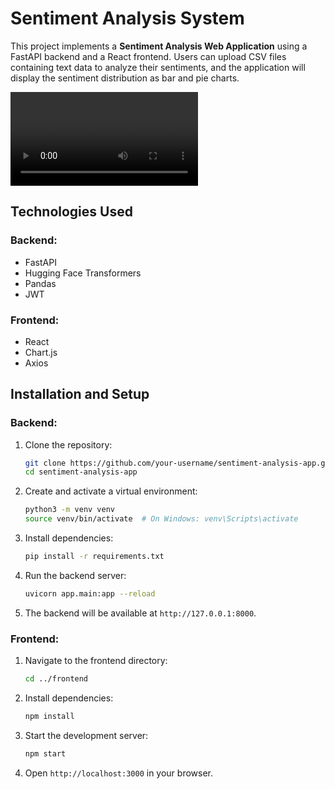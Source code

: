# Sentiment Analysis System

This project implements a **Sentiment Analysis Web Application** using a FastAPI backend and a React frontend. Users can upload CSV files containing text data to analyze their sentiments, and the application will display the sentiment distribution as bar and pie charts.

![Demo](https://github.com/Anshidtp/Sentiment_Analysis/blob/main/sample/screen-capture.webm)


## Technologies Used

### Backend:
- FastAPI
- Hugging Face Transformers
- Pandas
- JWT 

### Frontend:
- React
- Chart.js
- Axios

## Installation and Setup

### Backend:

1. Clone the repository:
   ```bash
   git clone https://github.com/your-username/sentiment-analysis-app.git
   cd sentiment-analysis-app
   
   ```

2. Create and activate a virtual environment:
   ```bash
   python3 -m venv venv
   source venv/bin/activate  # On Windows: venv\Scripts\activate
   ```

3. Install dependencies:
   ```bash
   pip install -r requirements.txt
   ```

4. Run the backend server:
   ```bash
   uvicorn app.main:app --reload
   ```

5. The backend will be available at `http://127.0.0.1:8000`.

### Frontend:

1. Navigate to the frontend directory:
   ```bash
   cd ../frontend
   ```

2. Install dependencies:
   ```bash
   npm install
   ```

3. Start the development server:
   ```bash
   npm start
   ```

4. Open `http://localhost:3000` in your browser.
